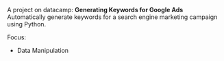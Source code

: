 A project on datacamp: **Generating Keywords for Google Ads**
Automatically generate keywords for a search engine marketing campaign using Python.

Focus:
- Data Manipulation